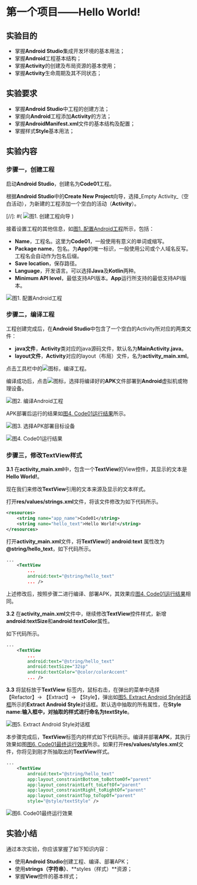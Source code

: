 # 第一个项目——Hello World!

## 实验目的

* 掌握**Android Studio**集成开发环境的基本用法；
* 掌握**Android**工程基本结构；
* 掌握**Activity**的创建及布局资源的基本使用；
* 掌握**Activity**生命周期及其不同状态；

## 实验要求

* 掌握**Android Studio**中工程的创建方法；
* 掌握向**Android**工程添加**Activity**的方法；
* 掌握**AndroidManifest.xml**文件的基本结构及配置；
* 掌握样式**Style**基本用法；

## 实验内容

### 步骤一，创建工程

启动**Android Studio**，创建名为**Code01**工程。

根据**Android Studio**中的**Create New Project**向导，选择_Empty Activity_（空白活动），为新建的工程添加一个空白的活动（**Activity**）。


[//]: #( ![图1. 创建工程向导](http://www.funnycode.net/guet/img/ch01/Code01_configure_project.png) )


接着设置工程的其他信息，如[图1. 配置Android工程](#config_project)所示，包括：

* **Name**，工程名。这里为**Code01**，一般使用有意义的单词或缩写。
* **Package name**，包名。为**App**的唯一标识，一般使用公司或个人域名反写。工程名会自动作为包名后缀。
* **Save location**，保存路径。
* **Language**，开发语言。可以选择**Java**及**Kotlin**两种。
* **Minimum API level**，最低支持API版本。**App**运行所支持的最低支持API版本。

![图1. 配置Android工程](http://www.funnycode.net/guet/img/ch01/Code01_configure_project.png)
<span id="config_project"></span>

### 步骤二，编译工程

工程创建完成后，在**Android Studio**中包含了一个空白的Activity所对应的两类文件：

* **java文件**，**Activity**类对应的java源码文件，默认名为**MainActivity.java**。
* **layout文件**，**Activity**对应的layout（布局）文件，名为**activity_main.xml**。



点击工具栏中的![](http://www.funnycode.net/guet/img/ch01/Code01_build_icon.png)图标，编译工程。

编译成功后，点击![](http://www.funnycode.net/guet/img/ch01/Code01_run_icon.png)图标，选择将编译好的**APK**文件部署到**Android**虚拟机或物理设备。

![图2. 编译Android工程](http://www.funnycode.net/guet/img/ch01/Code01_build_project.png)


APK部署后运行的结果如[图4. Code01运行结果](#running_screenshot01)所示。

![图3. 选择APK部署目标设备](http://www.funnycode.net/guet/img/ch01/Code01_select_deployment_target.png)
<span id="running_screenshot01"></span>

![图4. Code01运行结果](http://www.funnycode.net/guet/img/ch01/Code01_running_screenshot.png)


### 步骤三，修改**TextView**样式

**3.1** 在**activity_main.xml**中，包含一个**TextView**的View控件，其显示的文本是**Hello World!**。

现在我们来修改**TextView**引用的文本来源及显示的文本样式。

打开**res/values/strings.xml**文件，将该文件修改为如下代码所示。

```xml
<resources>
    <string name="app_name">Code01</string>
    <string name="hello_text">Hello World!</string>
</resources>
```

打开**activity_main.xml**文件，将**TextView**的 **android:text** 属性改为 **@string/hello_text**，如下代码所示。

```xml
...
    <TextView
        ...
        android:text="@string/hello_text"
        ... />
```

上述修改后，按照步骤二进行编译、部署APK，其效果应[图4. Code01运行结果](#running_screenshot01)相同。

**3.2** 在**activity_main.xml**文件中，继续修改**TextView**控件样式，新增**android:textSize**和**android:textColor**属性。

如下代码所示。

```xml
...
    <TextView
        ...
        android:text="@string/hello_text"
        android:textSize="32sp"
        android:textColor="@color/colorAccent"
        ... />
```

**3.3** 将鼠标放于**TextView** 标签内，鼠标右击，在弹出的菜单中选择【Refactor】-&gt; 【Extract】-&gt; 【Style】，弹出如[图5. Extract Android Style对话框](#extract_android_style)所示的**Extract Android Style**对话框。默认选中抽取的所有属性，在**Style name:**输入框中，对抽取的样式进行命名为**textStyle**。

![图5. Extract Android Style对话框](http://www.funnycode.net/guet/img/ch01/Code01_extract_android_style.png)
<span id="extract_android_style"></span>

本步骤完成后，**TextView**标签内的样式如下代码所示。编译并部署**APK**，其执行效果如图[图6. Code01最终运行效果](#running_screenshot2)所示。如果打开**res/values/styles.xml**文件，你将见到刚才所抽取出的**TextView**样式。

```xml
...
    <TextView
        android:text="@string/hello_text"
        app:layout_constraintBottom_toBottomOf="parent"
        app:layout_constraintLeft_toLeftOf="parent"
        app:layout_constraintRight_toRightOf="parent"
        app:layout_constraintTop_toTopOf="parent"
        style="@style/textStyle" />
```

![图6. Code01最终运行效果](http://www.funnycode.net/guet/img/ch01/Code01_running_screenshot2.png)
<span id="running_screenshot2"></span>

## 实验小结

通过本次实验，你应该掌握了如下知识内容：

* 使用**Android Studio**创建工程、编译、部署APK；
* 使用**strings（字符串）**、**styles（样式）**资源；
* 掌握**View**控件的基本样式；